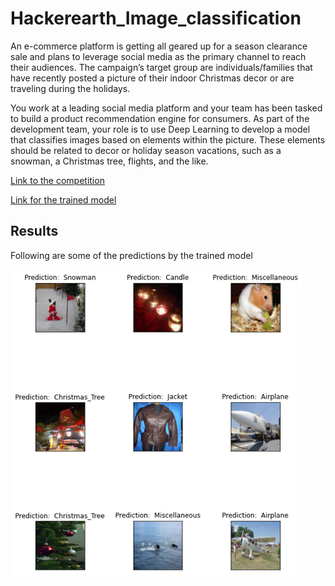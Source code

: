 # Hackerearth_Image_classification

An e-commerce platform is getting all geared up for a season clearance sale and plans to leverage social media as the primary channel to reach their audiences. The campaign’s target group are individuals/families that have recently posted a picture of their indoor Christmas decor or are traveling during the holidays.

You work at a leading social media platform and your team has been tasked to build a product recommendation engine for consumers. As part of the development team, your role is to use Deep Learning to develop a model that classifies images based on elements within the picture. These elements should be related to decor or holiday season vacations, such as a snowman, a Christmas tree, flights, and the like.

[Link to the competition](https://www.hackerearth.com/challenges/competitive/hackerearth-deep-learning-challenge-holidays/)

[Link for the trained model](https://drive.google.com/file/d/1eUO3e6_RVYYsW3WiynUKQBI6BA681Xaj/view?usp=sharing)

## Results

Following are some of the predictions by the trained model <br><br>
![](images/test_predictions.png)<br>
